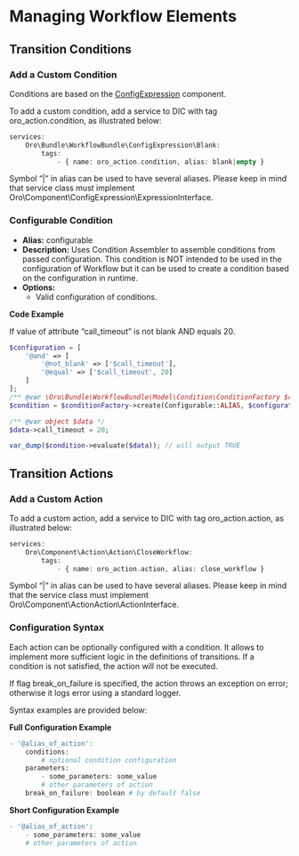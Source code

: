 <a id="backend-workflows-managing-elements"></a>

# Managing Workflow Elements

<a id="backend-workflows-transition-conditions"></a>

## Transition Conditions

### Add a Custom Condition

Conditions are based on the <a href="https://github.com/oroinc/platform/blob/5.1/src/Oro/Component/ConfigExpression/README.md" target="_blank">ConfigExpression</a> component.

To add a custom condition, add a service to DIC with tag oro_action.condition, as illustrated below:

```php
services:
    Oro\Bundle\WorkflowBundle\ConfigExpression\Blank:
        tags:
            - { name: oro_action.condition, alias: blank|empty }
```

Symbol “|” in alias can be used to have several aliases. Please keep in mind that service class must implement Oro\\Component\\ConfigExpression\\ExpressionInterface.

### Configurable Condition

* **Alias:** configurable
* **Description:** Uses Condition Assembler to assemble conditions from passed configuration. This condition is NOT intended to be used in the configuration of Workflow but it can be used to create a condition based on the configuration in runtime.
* **Options:**
  * Valid configuration of conditions.

**Code Example**

If value of attribute “call_timeout” is not blank AND equals 20.

```php
$configuration = [
    '@and' => [
        '@not_blank' => ['$call_timeout'],
        '@equal' => ['$call_timeout', 20]
    ]
];
/** @var \Oro\Bundle\WorkflowBundle\Model\Condition\ConditionFactory $conditionFactory */
$condition = $conditionFactory->create(Configurable::ALIAS, $configuration);

/** @var object $data */
$data->call_timeout = 20;

var_dump($condition->evaluate($data)); // will output TRUE
```

<a id="backend-workflows-transition-actions"></a>

## Transition Actions

### Add a Custom Action

To add a custom action, add a service to DIC with tag oro_action.action, as illustrated below:

```php
services:
    Oro\Component\Action\Action\CloseWorkflow:
        tags:
            - { name: oro_action.action, alias: close_workflow }
```

Symbol “|” in alias can be used to have several aliases. Please keep in mind that the service class must implement Oro\\Component\\ActionAction\\ActionInterface.

### Configuration Syntax

Each action can be optionally configured with a condition. It allows to implement more sufficient logic in the definitions of transitions. If a condition is not satisfied, the action will not be executed.

If flag break_on_failure is specified, the action throws an exception on error; otherwise it logs error using a standard logger.

Syntax examples are provided below:

**Full Configuration Example**

```php
- '@alias_of_action':
    conditions:
        # optional condition configuration
    parameters:
        - some_parameters: some_value
        # other parameters of action
    break_on_failure: boolean # by default false
```

**Short Configuration Example**

```php
- '@alias_of_action':
    - some_parameters: some_value
    # other parameters of action
```

<!-- Frontend -->
